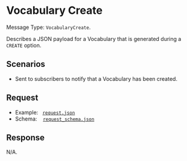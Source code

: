 # Vocabulary Create

Message Type: `VocabularyCreate`.

Describes a JSON payload for a Vocabulary that is generated during a `CREATE` option.

## Scenarios

- Sent to subscribers to notify that a Vocabulary has been created.

## Request

- Example:&nbsp;&nbsp;&nbsp;[`request.json`](request.json)
- Schema:&nbsp;&nbsp;&nbsp;&nbsp;[`request_schema.json`](request_schema.json)

## Response

N/A.
